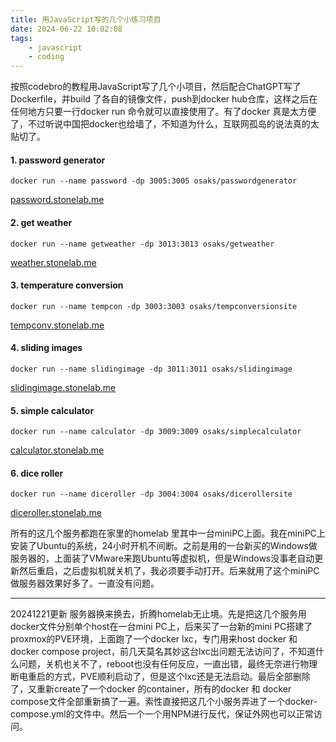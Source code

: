 ```yaml
---
title: 用JavaScript写的几个小练习项目
date: 2024-06-22 10:02:08
tags:
    - javascript
    - coding
---
```


按照codebro的教程用JavaScript写了几个小项目，然后配合ChatGPT写了Dockerfile，并build 了各自的镜像文件，push到docker hub仓库，这样之后在任何地方只要一行docker run 命令就可以直接使用了。有了docker 真是太方便了，不过听说中国把docker也给墙了，不知道为什么，互联网孤岛的说法真的太贴切了。

#### 1. password generator
```
docker run --name password -dp 3005:3005 osaks/passwordgenerator
```
[password.stonelab.me](https://password.stonelab.me)

#### 2. get weather
```
docker run --name getweather -dp 3013:3013 osaks/getweather
```
[weather.stonelab.me](http://weather.stonelab.me)

#### 3. temperature conversion
```
docker run --name tempcon -dp 3003:3003 osaks/tempconversionsite
```
[tempconv.stonelab.me](http://tempconv.stonelab.me)

#### 4. sliding images
```
docker run --name slidingimage -dp 3011:3011 osaks/slidingimage
```
[slidingimage.stonelab.me](http://slidingimage.stonelab.me)

#### 5. simple calculator
```
docker run --name calculator -dp 3009:3009 osaks/simplecalculator
```
[calculator.stonelab.me](http://calculator.stonelab.me)

#### 6. dice roller
```
docker run --name diceroller -dp 3004:3004 osaks/dicerollersite
```
[diceroller.stonelab.me](http://diceroller.stonelab.me)

所有的这几个服务都跑在家里的homelab 里其中一台miniPC上面。我在miniPC上安装了Ubuntu的系统，24小时开机不间断。之前是用的一台新买的Windows做服务器的，上面装了VMware来跑Ubuntu等虚拟机，但是Windows没事老自动更新然后重启，之后虚拟机就关机了，我必须要手动打开。后来就用了这个miniPC做服务器效果好多了。一直没有问题。

***
20241221更新
服务器换来换去，折腾homelab无止境。先是把这几个服务用docker文件分别单个host在一台mini PC上，后来买了一台新的mini PC搭建了proxmox的PVE环境，上面跑了一个docker lxc，专门用来host docker 和docker compose project，前几天莫名其妙这台lxc出问题无法访问了，不知道什么问题，关机也关不了，reboot也没有任何反应，一直出错，最终无奈进行物理断电重启的方式，PVE顺利启动了，但是这个lxc还是无法启动。最后全部删除了，又重新create了一个docker 的container，所有的docker 和 docker compose文件全部重新搞了一遍。索性直接把这几个小服务弄进了一个docker-compose.yml的文件中。然后一个一个用NPM进行反代，保证外网也可以正常访问。